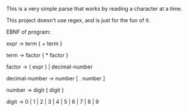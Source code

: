 This is a very simple parse that works by reading a character at a time.

This project doesn't use regex, and is just for the fun of it.

EBNF of program:

expr -> term { + term }

term -> factor { * factor }

factor -> ( expr ) | decimal-number

decimal-number -> number [ . number ]

number -> digit { digit }

digit -> 0 | 1 | 2 | 3 | 4 | 5 | 6 | 7 | 8 | 9
